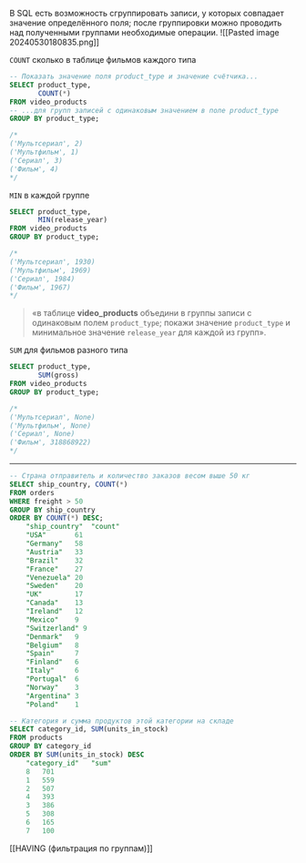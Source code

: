 В SQL есть возможность сгруппировать записи, у которых совпадает значение определённого поля; после группировки можно проводить над полученными группами необходимые операции.
![[Pasted image 20240530180835.png]]

`COUNT` сколько в таблице фильмов каждого типа
```SQL
-- Показать значение поля product_type и значение счётчика...
SELECT product_type,
       COUNT(*)
FROM video_products
-- ...для групп записей с одинаковым значением в поле product_type
GROUP BY product_type; 

/*
('Мультсериал', 2)
('Мультфильм', 1)
('Сериал', 3)    
('Фильм', 4) 
*/
```

`MIN` в каждой группе
```SQL
SELECT product_type,
       MIN(release_year)
FROM video_products
GROUP BY product_type; 

/*
('Мультсериал', 1930)
('Мультфильм', 1969)
('Сериал', 1984)
('Фильм', 1967) 
*/
```
>«в таблице **video_products** объедини в группы записи с одинаковым полем `product_type`; покажи значение `product_type` и минимальное значение `release_year` для каждой из групп».

`SUM` для фильмов разного типа
```SQL
SELECT product_type,
       SUM(gross)
FROM video_products
GROUP BY product_type; 

/*
('Мультсериал', None)
('Мультфильм', None)
('Сериал', None)
('Фильм', 318868922) 
*/
```

___
```SQL
-- Страна отправитель и количество заказов весом выше 50 кг
SELECT ship_country, COUNT(*)
FROM orders
WHERE freight > 50
GROUP BY ship_country
ORDER BY COUNT(*) DESC;
	"ship_country"	"count"
	"USA"	    61
	"Germany"	58
	"Austria"	33
	"Brazil"	32
	"France"	27
	"Venezuela"	20
	"Sweden"	20
	"UK"	    17
	"Canada"	13
	"Ireland"	12
	"Mexico"	9
	"Switzerland" 9
	"Denmark"	9
	"Belgium"	8
	"Spain"	    7
	"Finland"	6
	"Italy"	    6
	"Portugal"	6
	"Norway"	3
	"Argentina"	3
	"Poland"	1

-- Категория и сумма продуктов этой категории на складе
SELECT category_id, SUM(units_in_stock)
FROM products
GROUP BY category_id
ORDER BY SUM(units_in_stock) DESC
	"category_id"	"sum"
	8	701
	1	559
	2	507
	4	393
	3	386
	5	308
	6	165
	7	100
```

[[HAVING (фильтрация по группам)]]


